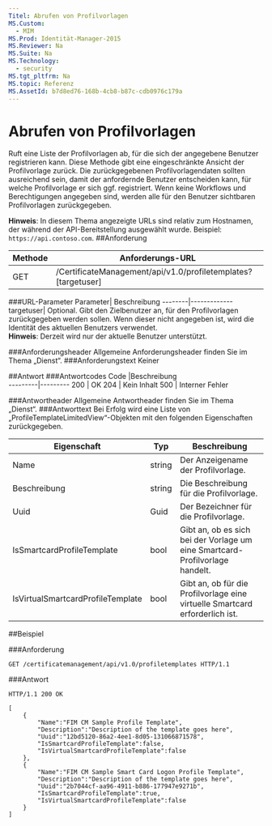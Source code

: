 ```yaml
---
Titel: Abrufen von Profilvorlagen
MS.Custom: 
  - MIM
MS.Prod: Identität-Manager-2015
MS.Reviewer: Na
MS.Suite: Na
MS.Technology: 
  - security
MS.tgt_pltfrm: Na
MS.topic: Referenz
MS.AssetId: b7d8ed76-168b-4cb8-b87c-cdb0976c179a
---
```

# Abrufen von Profilvorlagen
Ruft eine Liste der Profilvorlagen ab, für die sich der angegebene Benutzer registrieren kann. Diese Methode gibt eine eingeschränkte Ansicht der Profilvorlage zurück. Die zurückgegebenen Profilvorlagendaten sollten ausreichend sein, damit der anfordernde Benutzer entscheiden kann, für welche Profilvorlage er sich ggf. registriert. Wenn keine Workflows und Berechtigungen angegeben sind, werden alle für den Benutzer sichtbaren Profilvorlagen zurückgegeben.

**Hinweis**: In diesem Thema angezeigte URLs sind relativ zum Hostnamen, der während der API-Bereitstellung ausgewählt wurde. Beispiel: `https://api.contoso.com`.
##Anforderung


Methode  |Anforderungs-URL  
---------|---------
GET     |/CertificateManagement/api/v1.0/profiletemplates?\[targetuser\] 

###URL-Parameter
Parameter| Beschreibung
--------|-------------
targetuser| Optional. Gibt den Zielbenutzer an, für den Profilvorlagen zurückgegeben werden sollen. Wenn dieser nicht angegeben ist, wird die Identität des aktuellen Benutzers verwendet. <br/>**Hinweis**: Derzeit wird nur der aktuelle Benutzer unterstützt.

###Anforderungsheader
Allgemeine Anforderungsheader finden Sie im Thema „Dienst“.
###Anforderungstext
Keiner

##Antwort
###Antwortcodes
Code  |Beschreibung  
---------|---------
200     | OK
204 | Kein Inhalt
500 | Interner Fehler

###Antwortheader
Allgemeine Antwortheader finden Sie im Thema „Dienst“.
###Antworttext
Bei Erfolg wird eine Liste von „ProfileTemplateLimitedView“-Objekten mit den folgenden Eigenschaften zurückgegeben.

Eigenschaft| Typ| Beschreibung
--------|-----|--------
Name| string| Der Anzeigename der Profilvorlage.
Beschreibung| string| Die Beschreibung für die Profilvorlage.
Uuid| Guid| Der Bezeichner für die Profilvorlage.
IsSmartcardProfileTemplate| bool| Gibt an, ob es sich bei der Vorlage um eine Smartcard-Profilvorlage handelt.
IsVirtualSmartcardProfileTemplate| bool| Gibt an, ob für die Profilvorlage eine virtuelle Smartcard erforderlich ist.

##Beispiel

###Anforderung
```
GET /certificatemanagement/api/v1.0/profiletemplates HTTP/1.1
```
###Antwort
```
HTTP/1.1 200 OK

[
    {
        "Name":"FIM CM Sample Profile Template",
        "Description":"Description of the template goes here",
        "Uuid":"12bd5120-86a2-4ee1-8d05-131066871578",
        "IsSmartcardProfileTemplate":false,
        "IsVirtualSmartcardProfileTemplate":false
    },
    {
        "Name":"FIM CM Sample Smart Card Logon Profile Template",
        "Description":"Description of the template goes here",
        "Uuid":"2b7044cf-aa96-4911-b886-177947e9271b",
        "IsSmartcardProfileTemplate":true,
        "IsVirtualSmartcardProfileTemplate":false
    }
]

```       
<!--HONumber=Mar16_HO1-->
